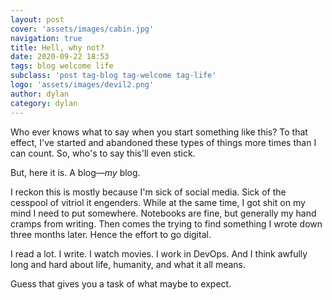 ```yaml
---
layout: post
cover: 'assets/images/cabin.jpg'
navigation: true
title: Hell, why not?
date: 2020-09-22 18:53
tags: blog welcome life
subclass: 'post tag-blog tag-welcome tag-life'
logo: 'assets/images/devil2.png'
author: dylan
category: dylan
---
```


Who ever knows what to say when you start something like this? To that effect, I've started and abandoned these types of things more times than I can count. So, who's to say this'll even stick.

But, here it is. A blog&mdash;_my_ blog.

I reckon this is mostly because I'm sick of social media. Sick of the cesspool of vitriol it engenders. While at the same time, I got shit on my mind I need to put somewhere. Notebooks are fine, but generally my hand cramps from writing. Then comes the trying to find something I wrote down three months later. Hence the effort to go digital.

I read a lot. I write. I watch movies. I work in DevOps. And I think awfully long and hard about life, humanity, and what it all means.

Guess that gives you a task of what maybe to expect.